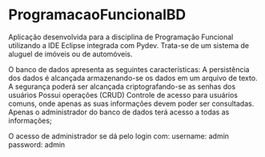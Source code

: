 # ProgramacaoFuncionalBD
Aplicação desenvolvida para a disciplina de Programação Funcional utilizando a IDE Eclipse integrada com Pydev.
Trata-se de um sistema de aluguel de imóveis ou de automóveis.

O banco de dados apresenta as seguintes características:
  A persistência dos dados é alcançada armazenando-se os dados em um arquivo de texto.
  A segurança poderá ser alcançada criptografando-se as senhas dos usuários
  Possui operações (CRUD)
  Controle de acesso para usuários comuns, onde apenas as suas informações devem poder ser consultadas. Apenas o administrador do banco de dados terá acesso a todas as informações;

O acesso de administrador se dá pelo login com:
username: admin
password: admin
